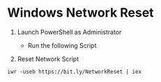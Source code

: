 # Windows Network Reset

1. Launch PowerShell as Administrator
    - Run the following Script



2. Reset Network Script

```
iwr -useb https://bit.ly/NetworkReset | iex
```
